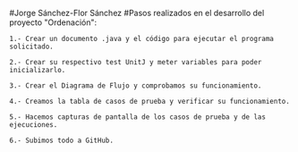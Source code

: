 #Jorge Sánchez-Flor Sánchez
#Pasos realizados en el desarrollo del proyecto "Ordenación":
~~~
1.- Crear un documento .java y el código para ejecutar el programa solicitado.
~~~
~~~
2.- Crear su respectivo test UnitJ y meter variables para poder inicializarlo.
~~~
~~~
3.- Crear el Diagrama de Flujo y comprobamos su funcionamiento.
~~~
~~~
4.- Creamos la tabla de casos de prueba y verificar su funcionamiento.
~~~
~~~
5.- Hacemos capturas de pantalla de los casos de prueba y de las ejecuciones.
~~~
~~~
6.- Subimos todo a GitHub.
~~~
